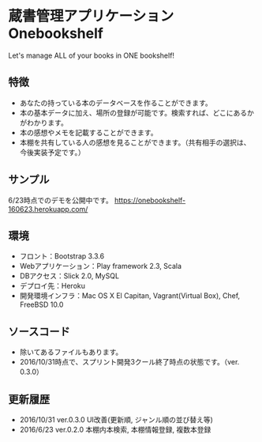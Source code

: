 蔵書管理アプリケーション　Onebookshelf
====
Let's manage ALL of your books in ONE bookshelf!

## 特徴
- あなたの持っている本のデータベースを作ることができます。
- 本の基本データに加え、場所の登録が可能です。検索すれば、どこにあるかがわかります。
- 本の感想やメモを記載することができます。
- 本棚を共有している人の感想を見ることができます。（共有相手の選択は、今後実装予定です。）

## サンプル
6/23時点でのデモを公開中です。
https://onebookshelf-160623.herokuapp.com/

## 環境
- フロント：Bootstrap 3.3.6
- Webアプリケーション：Play framework 2.3, Scala
- DBアクセス：Slick 2.0, MySQL
- デプロイ先：Heroku
- 開発環境インフラ：Mac OS X El Capitan, Vagrant(Virtual Box), Chef, FreeBSD 10.0

## ソースコード
- 除いてあるファイルもあります。
- 2016/10/31時点で、スプリント開発3クール終了時点の状態です。（ver. 0.3.0）

## 更新履歴
- 2016/10/31 ver.0.3.0 UI改善(更新順, ジャンル順の並び替え等)
- 2016/6/23 ver.0.2.0 本棚内本検索, 本棚情報登録, 複数本登録